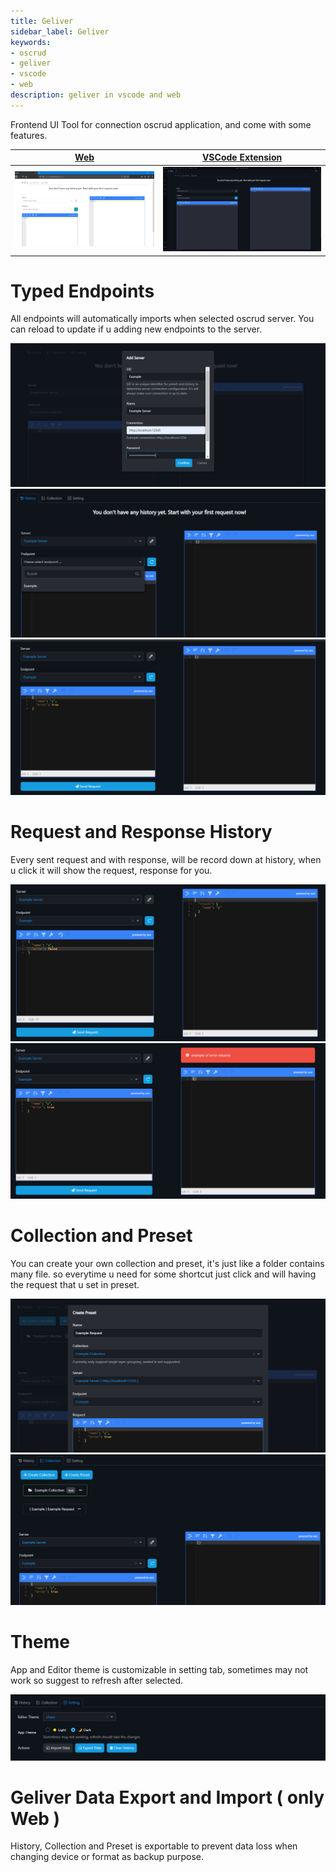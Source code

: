 ```yaml
---
title: Geliver
sidebar_label: Geliver
keywords:
- oscrud
- geliver
- vscode
- web
description: geliver in vscode and web
---
```


Frontend UI Tool for connection oscrud application, and come with some features.

| [Web](https://oscrud.github.io/geliver) | [VSCode Extension](https://marketplace.visualstudio.com/items?itemName=Oskang09.geliver) |
| --------------------------------------- | ---------------------------------------------------------------------------------------- |
| ![Geliver](/image/geliver-web.png)      | ![Geliver](/image/geliver-vscode.png)                                                    |

# Typed Endpoints

All endpoints will automatically imports when selected oscrud server. You can reload to update if u adding new endpoints to the server.

![create-server](/image/create-server.png)
![typed-endpoint](/image/typed-endpoint.png)
![generated-request](/image/generated-request.png)

# Request and Response History

Every sent request and with response, will be record down at history, when u click it will show the request, response for you.

![example-success](/image/example-success.png)
![example-error](/image/example-error.png)

# Collection and Preset

You can create your own collection and preset, it's just like a folder contains many file. so everytime u need for some shortcut just click and will having the request that u set in preset.

![create-preset](/image/create-preset.png)
![select-preset](/image/select-preset.png)


# Theme

App and Editor theme is customizable in setting tab, sometimes may not work so suggest to refresh after selected.

![setting](/image/setting.png)

# Geliver Data Export and Import ( only Web )

History, Collection and Preset is exportable to prevent data loss when changing device or format as backup purpose.